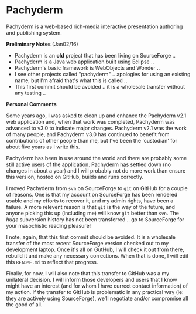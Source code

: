 # Pachyderm
Pachyderm is a web-based rich-media interactive presentation authoring and publishing system.

__Preliminary Notes__ (Jan02/16)

- Pachyderm is an __old__ project that has been living on SourceForge ..
- Pachyderm is a Java web application built using Eclipse ..
- Pachyderm's basic framework is WebObjects and Wonder ..
- I see other projects called "pachyderm" .. apologies for using an existing name, but I'm afraid that's what this is called ..
- This first commit should be avoided .. it is a wholesale transfer without any testing ..

__Personal Comments__

Some years ago, I was asked to clean up and enhance the Pachyderm v2.1 web application and, when that work was completed, Pachyderm
was advanced to v3.0 to indicate major changes.  Pachyderm v2.1 was the work of many people, and Pachyderm v3.0 has continued to 
benefit from contributions of other people than me, but I've been the 'custodian' for about five years as I write this.

Pachyderm has been in use around the world and there are probably some still active users of the application.  Pachyderm has settled
down (no changes in about a year) and I will probably not do more work than ensure this version, hosted on GitHub, builds and runs 
correctly.

I moved Pachyderm from `svn` on SourceForge to `git` on GitHub for a couple of reasons.  One is that my account on SourceForge
has been rendered usable and my efforts to recover it, and my admin rights, have been a failure.  A more relevent reason is that `git`
is the way of the future, and anyone picking this up (including me) will know `git` better than `svn`.  The *huge* subversion history
has not been transferred .. go to SourceForge for your masochistic reading pleasure!

I note, again, that this first commit should be avoided.  It is a wholesale transfer of the most recent SourceForge version checked
out to my development laptop.  Once it's all on GutHub, I will check it out from there, rebuild it and make any necessary corrections.
When that is done, I will edit this `README.md` to reflect that progress.

Finally, for now, I will also note that this transfer to GitHub was a my unilateral decision.  I will inform those developers and users
that I know might have an interest (and for whom I have currect contact information) of my action.  If the transfer to GitHub is 
problematic in any practical way (ie: they are actively using SourceForge), we'll negotiate and/or compromise all the good of all.
